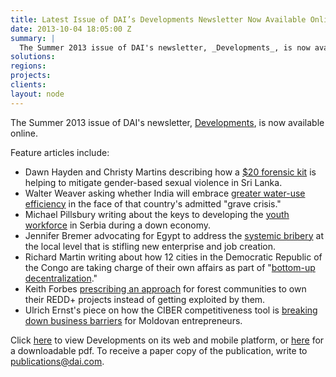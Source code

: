 ```yaml
---
title: Latest Issue of DAI’s Developments Newsletter Now Available Online
date: 2013-10-04 18:05:00 Z
summary: |
  The Summer 2013 issue of DAI's newsletter, _Developments_, is now available online.
solutions:
regions:
projects:
clients:
layout: node
---
```

The Summer 2013 issue of DAI's newsletter, [Developments][1], is now available online.

Feature articles include:

* Dawn Hayden and Christy Martins describing how a [$20 forensic kit][2] is helping to mitigate gender-based sexual violence in Sri Lanka.
* Walter Weaver asking whether India will embrace [greater water-use efficiency][3] in the face of that country's admitted "grave crisis."
* Michael Pillsbury writing about the keys to developing the [youth workforce][4] in Serbia during a down economy.
* Jennifer Bremer advocating for Egypt to address the [systemic bribery][5] at the local level that is stifling new enterprise and job creation.
* Richard Martin writing about how 12 cities in the Democratic Republic of the Congo are taking charge of their own affairs as part of "[bottom-up decentralization][6]."
* Keith Forbes [prescribing an approach][7] for forest communities to own their REDD+ projects instead of getting exploited by them.
* Ulrich Ernst's piece on how the CIBER competitiveness tool is [breaking down business barriers][8] for Moldovan entrepreneurs.

Click [here][9] to view Developments on its web and mobile platform, or [here][10] for a downloadable pdf. To receive a paper copy of the publication, write to [publications@dai.com][11].

[1]: http://dai-global-developments.com/developments/summer-2013/
[2]: http://dai-global-developments.com/articles/evidence-kits-turning-the-tide-on-sexual-violence/
[3]: http://dai-global-developments.com/articles/foreseeing-a-grave-crisis-will-india-e280a8embrace-greater-water-use-efficiency/
[4]: http://dai-global-developments.com/articles/three-things-that-really-mattered-to-developing-the-youth-workforce-in-serbias-down-economyhtml/
[5]: http://dai-global-developments.com/articles/to-unlock-job-growth-in-egypt-fix-the-micro-bee/
[6]: http://dai-global-developments.com/articles/bottom-up-decentralization-new-local-autonomy-kickstarts-community-governing-in-the-drc-3/
[7]: http://dai-global-developments.com/articles/ensuring-that-forest-communities-own-redd-projectse28089-e28089not-the-other-way-around/
[8]: http://dai-global-developments.com/articles/competitiveness-driven-growth-ciber-process-breaks-barriers-for-moldovan-entrepreneurs/
[9]: http://dai-global-developments.com/
[10]: http://dai-global-developments.com/wp-content/uploads/pdf/developments_summer_2013.pdf
[11]: mailto:publications@dai.com
